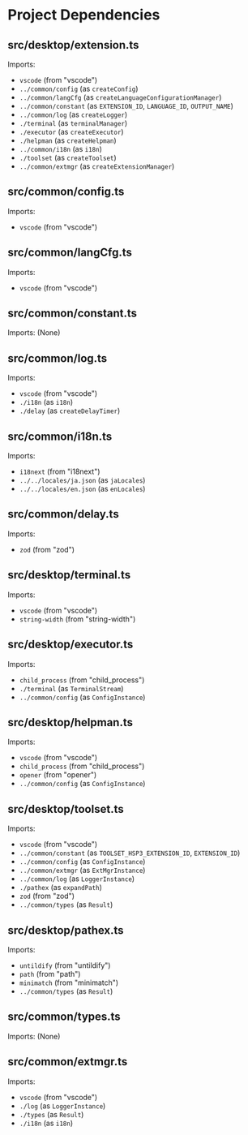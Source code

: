 # Project Dependencies

## src/desktop/extension.ts

Imports:

- `vscode` (from "vscode")
- `../common/config` (as `createConfig`)
- `../common/langCfg` (as `createLanguageConfigurationManager`)
- `../common/constant` (as `EXTENSION_ID`, `LANGUAGE_ID`, `OUTPUT_NAME`)
- `../common/log` (as `createLogger`)
- `./terminal` (as `terminalManager`)
- `./executor` (as `createExecutor`)
- `./helpman` (as `createHelpman`)
- `../common/i18n` (as `i18n`)
- `./toolset` (as `createToolset`)
- `../common/extmgr` (as `createExtensionManager`)

## src/common/config.ts

Imports:

- `vscode` (from "vscode")

## src/common/langCfg.ts

Imports:

- `vscode` (from "vscode")

## src/common/constant.ts

Imports: (None)

## src/common/log.ts

Imports:

- `vscode` (from "vscode")
- `./i18n` (as `i18n`)
- `./delay` (as `createDelayTimer`)

## src/common/i18n.ts

Imports:

- `i18next` (from "i18next")
- `../../locales/ja.json` (as `jaLocales`)
- `../../locales/en.json` (as `enLocales`)

## src/common/delay.ts

Imports:

- `zod` (from "zod")

## src/desktop/terminal.ts

Imports:

- `vscode` (from "vscode")
- `string-width` (from "string-width")

## src/desktop/executor.ts

Imports:

- `child_process` (from "child_process")
- `./terminal` (as `TerminalStream`)
- `../common/config` (as `ConfigInstance`)

## src/desktop/helpman.ts

Imports:

- `vscode` (from "vscode")
- `child_process` (from "child_process")
- `opener` (from "opener")
- `../common/config` (as `ConfigInstance`)

## src/desktop/toolset.ts

Imports:

- `vscode` (from "vscode")
- `../common/constant` (as `TOOLSET_HSP3_EXTENSION_ID`, `EXTENSION_ID`)
- `../common/config` (as `ConfigInstance`)
- `../common/extmgr` (as `ExtMgrInstance`)
- `../common/log` (as `LoggerInstance`)
- `./pathex` (as `expandPath`)
- `zod` (from "zod")
- `../common/types` (as `Result`)

## src/desktop/pathex.ts

Imports:

- `untildify` (from "untildify")
- `path` (from "path")
- `minimatch` (from "minimatch")
- `../common/types` (as `Result`)

## src/common/types.ts

Imports: (None)

## src/common/extmgr.ts

Imports:

- `vscode` (from "vscode")
- `./log` (as `LoggerInstance`)
- `./types` (as `Result`)
- `./i18n` (as `i18n`)
